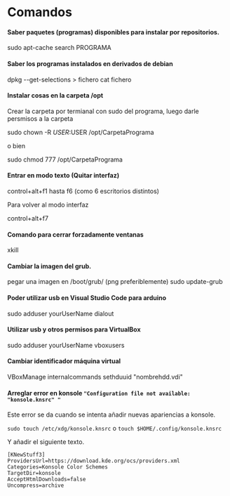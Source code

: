 # Comandos


#### Saber paquetes (programas) disponibles para instalar por repositorios.

sudo apt-cache search PROGRAMA

#### Saber los programas instalados en derivados de debian

dpkg --get-selections > fichero
cat fichero

#### Instalar cosas en la carpeta /opt

Crear la carpeta por termianal con sudo del programa, luego darle persmisos a la carpeta

sudo chown -R $USER:$USER /opt/CarpetaPrograma

o bien

sudo chmod 777 /opt/CarpetaPrograma

#### Entrar en modo texto (Quitar interfaz)

control+alt+f1 hasta f6 (como 6 escritorios distintos)

Para volver al modo interfaz

control+alt+f7

#### Comando para cerrar forzadamente ventanas

xkill

#### Cambiar la imagen del grub.
pegar una imagen en /boot/grub/ (png preferiblemente)
sudo update-grub

#### Poder utilizar usb en Visual Studio Code para arduino

sudo adduser yourUserName dialout

#### Utilizar usb y otros permisos para VirtualBox

sudo adduser yourUserName vboxusers

#### Cambiar identificador máquina virtual

VBoxManage internalcommands sethduuid "nombrehdd.vdi"

#### Arreglar error en konsole `"Configuration file not available: "konsole.knsrc" "`
Este error se da cuando se intenta añadir nuevas apariencias a konsole.

`sudo touch /etc/xdg/konsole.knsrc` o `touch $HOME/.config/konsole.knsrc`

Y añadir el siguiente texto.

```
[KNewStuff3]
ProvidersUrl=https://download.kde.org/ocs/providers.xml
Categories=Konsole Color Schemes
TargetDir=konsole
AcceptHtmlDownloads=false
Uncompress=archive
```
